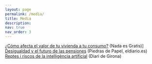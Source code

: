 ```yaml
---
layout: page
permalink: /media/
title: Media
description: 
nav: true
nav_order: 3
---
```


[¿Cómo afecta el valor de tu vivienda a tu consumo?](https://nadaesgratis.es/admin/como-afecta-el-valor-de-tu-vivienda-a-tu-consumo) (Nada es Gratis)]
[Desigualdad y el futuro de las pensiones](https://www.eldiario.es/piedrasdepapel/desigualdad-pensiones-reforma_132_6432872.html) (Piedras de Papel, eldiario.es)
[Reptes i riscos de la intelligència artificial](https://www.diaridegirona.cat/comarques/2019/04/25/reptes-i-riscos-intel-ligencia-48830434.html) (Diari de Girona)